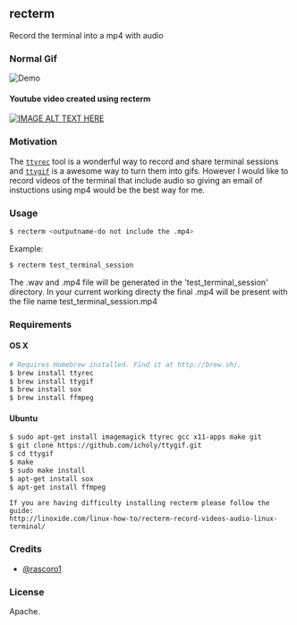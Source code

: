 ## recterm
Record the terminal into a mp4 with audio
### Normal Gif
![Demo](https://github.com/rascoro1/recterm/blob/master/github.gif)



#### Youtube video created using recterm
[![IMAGE ALT TEXT HERE](https://github.com/rascoro1/recterm/blob/master/youtube_screen_shot.png)](https://www.youtube.com/watch?v=K-b_44KZ4n4)

### Motivation

The [`ttyrec`] tool is a wonderful way to record and share terminal sessions and [`ttygif`] is a awesome way to turn them into gifs. However I would like to record videos of the terminal that include audio so giving an email of instuctions using mp4 would be the best way for me.

### Usage

```bash
$ recterm <outputname-do not include the .mp4>
```

Example:

```bash
$ recterm test_terminal_session
```
The .wav and .mp4 file will be generated in the 'test_terminal_session' directory. In your current working directy the final .mp4 will be present with the file name test_terminal_session.mp4

### Requirements

#### OS X

```bash
# Requires Homebrew installed. Find it at http://brew.sh/.
$ brew install ttyrec
$ brew install ttygif
$ brew install sox
$ brew install ffmpeg
```

#### Ubuntu

```bash
$ sudo apt-get install imagemagick ttyrec gcc x11-apps make git
$ git clone https://github.com/icholy/ttygif.git
$ cd ttygif
$ make
$ sudo make install
$ apt-get install sox
$ apt-get install ffmpeg
```

```
If you are having difficulty installing recterm please follow the guide:
http://linoxide.com/linux-how-to/recterm-record-videos-audio-linux-terminal/
```

### Credits

* [@rascoro1]

### License

Apache.


[`ttyrec`]: http://0xcc.net/ttyrec/
[`ttygif`]: https://github.com/sugyan/ttygif
[@rascoro1]: https://github.com/rascoro1/
